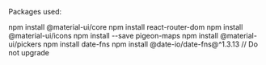 Packages used:

npm install @material-ui/core
npm install react-router-dom
npm install @material-ui/icons
npm install --save pigeon-maps
npm install @material-ui/pickers
npm install date-fns
npm install @date-io/date-fns@^1.3.13 // Do not upgrade
